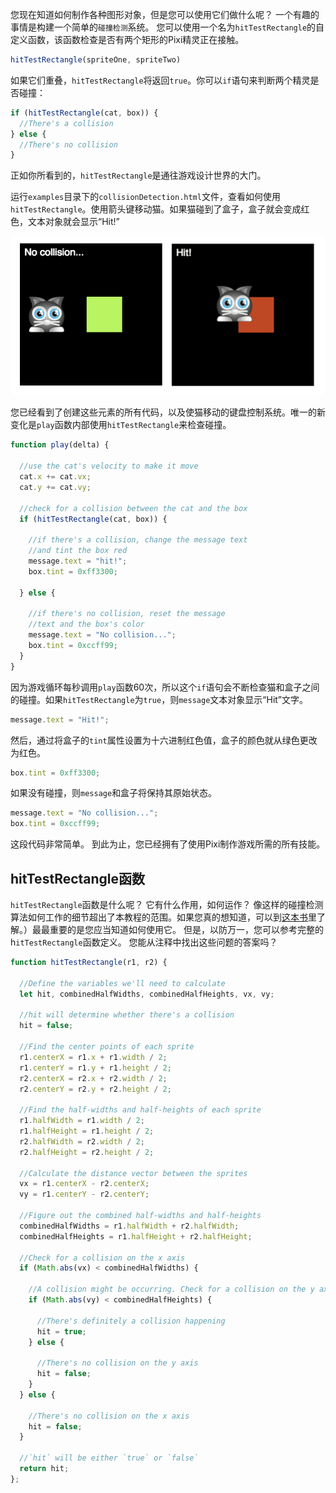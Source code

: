 您现在知道如何制作各种图形对象，但是您可以使用它们做什么呢？ 一个有趣的事情是构建一个简单的`碰撞检测`系统。 您可以使用一个名为`hitTestRectangle`的自定义函数，该函数检查是否有两个矩形的Pixi精灵正在接触。

```js
hitTestRectangle(spriteOne, spriteTwo)
```

如果它们重叠，`hitTestRectangle`将返回`true`。你可以`if`语句来判断两个精灵是否碰撞：
```js
if (hitTestRectangle(cat, box)) {
  //There's a collision
} else {
  //There's no collision
}
```

正如你所看到的，`hitTestRectangle`是通往游戏设计世界的大门。

运行`examples`目录下的`collisionDetection.html`文件，查看如何使用`hitTestRectangle`。使用箭头键移动猫。如果猫碰到了盒子，盒子就会变成红色，文本对象就会显示“Hit!”

![](/images/start/25.png)

您已经看到了创建这些元素的所有代码，以及使猫移动的键盘控制系统。唯一的新变化是`play`函数内部使用`hitTestRectangle`来检查碰撞。

```js
function play(delta) {

  //use the cat's velocity to make it move
  cat.x += cat.vx;
  cat.y += cat.vy;

  //check for a collision between the cat and the box
  if (hitTestRectangle(cat, box)) {

    //if there's a collision, change the message text
    //and tint the box red
    message.text = "hit!";
    box.tint = 0xff3300;

  } else {

    //if there's no collision, reset the message
    //text and the box's color
    message.text = "No collision...";
    box.tint = 0xccff99;
  }
}
```

因为游戏循环每秒调用`play`函数60次，所以这个`if`语句会不断检查猫和盒子之间的碰撞。如果`hitTestRectangle`为`true`，则`message`文本对象显示“Hit”文字。

```js
message.text = "Hit!";
```

然后，通过将盒子的`tint`属性设置为十六进制红色值，盒子的颜色就从绿色更改为红色。

```js
box.tint = 0xff3300;
```

如果没有碰撞，则`message`和盒子将保持其原始状态。

```js
message.text = "No collision...";
box.tint = 0xccff99;
```

这段代码非常简单。
到此为止，您已经拥有了使用Pixi制作游戏所需的所有技能。

## hitTestRectangle函数

`hitTestRectangle`函数是什么呢？ 它有什么作用，如何运作？ 像这样的碰撞检测算法如何工作的细节超出了本教程的范围。如果您真的想知道，可以到[这本书](https://www.apress.com/us/book/9781430258001)里了解。）最最重要的是您应当知道如何使用它。 但是，以防万一，您可以参考完整的h`itTestRectangle`函数定义。 您能从注释中找出这些问题的答案吗？

```js
function hitTestRectangle(r1, r2) {

  //Define the variables we'll need to calculate
  let hit, combinedHalfWidths, combinedHalfHeights, vx, vy;

  //hit will determine whether there's a collision
  hit = false;

  //Find the center points of each sprite
  r1.centerX = r1.x + r1.width / 2;
  r1.centerY = r1.y + r1.height / 2;
  r2.centerX = r2.x + r2.width / 2;
  r2.centerY = r2.y + r2.height / 2;

  //Find the half-widths and half-heights of each sprite
  r1.halfWidth = r1.width / 2;
  r1.halfHeight = r1.height / 2;
  r2.halfWidth = r2.width / 2;
  r2.halfHeight = r2.height / 2;

  //Calculate the distance vector between the sprites
  vx = r1.centerX - r2.centerX;
  vy = r1.centerY - r2.centerY;

  //Figure out the combined half-widths and half-heights
  combinedHalfWidths = r1.halfWidth + r2.halfWidth;
  combinedHalfHeights = r1.halfHeight + r2.halfHeight;

  //Check for a collision on the x axis
  if (Math.abs(vx) < combinedHalfWidths) {

    //A collision might be occurring. Check for a collision on the y axis
    if (Math.abs(vy) < combinedHalfHeights) {

      //There's definitely a collision happening
      hit = true;
    } else {

      //There's no collision on the y axis
      hit = false;
    }
  } else {

    //There's no collision on the x axis
    hit = false;
  }

  //`hit` will be either `true` or `false`
  return hit;
};
```

